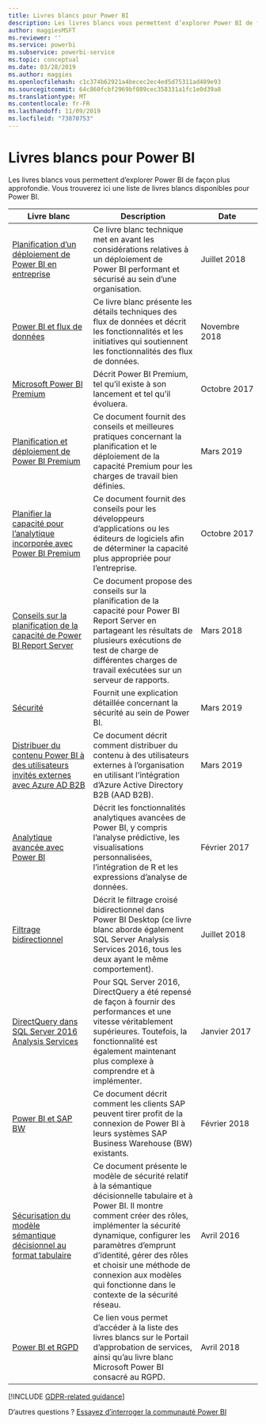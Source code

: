 ```yaml
---
title: Livres blancs pour Power BI
description: Les livres blancs vous permettent d’explorer Power BI de façon plus approfondie.
author: maggiesMSFT
ms.reviewer: ''
ms.service: powerbi
ms.subservice: powerbi-service
ms.topic: conceptual
ms.date: 03/28/2019
ms.author: maggies
ms.openlocfilehash: c1c374b62921a4becec2ec4ed5d75311ad489e93
ms.sourcegitcommit: 64c860fcbf2969bf089cec358331a1fc1e0d39a8
ms.translationtype: MT
ms.contentlocale: fr-FR
ms.lasthandoff: 11/09/2019
ms.locfileid: "73870753"
---
```

# <a name="whitepapers-for-power-bi"></a>Livres blancs pour Power BI

Les livres blancs vous permettent d’explorer Power BI de façon plus approfondie. Vous trouverez ici une liste de livres blancs disponibles pour Power BI.

| Livre blanc | Description | Date |
| --- | --- | --- |
| [Planification d’un déploiement de Power BI en entreprise](https://go.microsoft.com/fwlink/?linkid=2057861) |Ce livre blanc technique met en avant les considérations relatives à un déploiement de Power BI performant et sécurisé au sein d’une organisation. | Juillet 2018 |
| [Power BI et flux de données](https://go.microsoft.com/fwlink/?linkid=2034388&clcid=0x409)| Ce livre blanc présente les détails techniques des flux de données et décrit les fonctionnalités et les initiatives qui soutiennent les fonctionnalités des flux de données. | Novembre 2018 |
| [Microsoft Power BI Premium](https://aka.ms/pbipremiumwhitepaper) |Décrit Power BI Premium, tel qu’il existe à son lancement et tel qu’il évoluera. | Octobre 2017 |
| [Planification et déploiement de Power BI Premium](whitepaper-powerbi-premium-deployment.md)| Ce document fournit des conseils et meilleures pratiques concernant la planification et le déploiement de la capacité Premium pour les charges de travail bien définies.| Mars 2019 |
| [Planifier la capacité pour l’analytique incorporée avec Power BI Premium](https://aka.ms/pbiewhitepaper) |Ce document fournit des conseils pour les développeurs d’applications ou les éditeurs de logiciels afin de déterminer la capacité plus appropriée pour l’entreprise. | Octobre 2017 |
| [Conseils sur la planification de la capacité de Power BI Report Server](report-server/capacity-planning.md) |Ce document propose des conseils sur la planification de la capacité pour Power BI Report Server en partageant les résultats de plusieurs exécutions de test de charge de différentes charges de travail exécutées sur un serveur de rapports. | Mars 2018 |
| [Sécurité](service-admin-power-bi-security.md) |Fournit une explication détaillée concernant la sécurité au sein de Power BI. | Mars 2019 |
| [Distribuer du contenu Power BI à des utilisateurs invités externes avec Azure AD B2B](whitepaper-azure-b2b-power-bi.md)|Ce document décrit comment distribuer du contenu à des utilisateurs externes à l’organisation en utilisant l’intégration d’Azure Active Directory B2B (AAD B2B).| Mars 2019 |
| [Analytique avancée avec Power BI](https://info.microsoft.com/advanced-analytics-with-power-bi.html?Is=Website) |Décrit les fonctionnalités analytiques avancées de Power BI, y compris l’analyse prédictive, les visualisations personnalisées, l’intégration de R et les expressions d’analyse de données. | Février 2017 |
| [Filtrage bidirectionnel](desktop-bidirectional-filtering.md) |Décrit le filtrage croisé bidirectionnel dans Power BI Desktop (ce livre blanc aborde également SQL Server Analysis Services 2016, tous les deux ayant le même comportement). | Juillet 2018 |
| [DirectQuery dans SQL Server 2016 Analysis Services](https://blogs.msdn.microsoft.com/analysisservices/2017/04/06/directquery-in-sql-server-2016-analysis-services-whitepaper/) |Pour SQL Server 2016, DirectQuery a été repensé de façon à fournir des performances et une vitesse véritablement supérieures. Toutefois, la fonctionnalité est également maintenant plus complexe à comprendre et à implémenter. | Janvier 2017 |
| [Power BI et SAP BW](https://aka.ms/powerbiandsapbw)| Ce document décrit comment les clients SAP peuvent tirer profit de la connexion de Power BI à leurs systèmes SAP Business Warehouse (BW) existants.| Février 2018 |
| [Sécurisation du modèle sémantique décisionnel au format tabulaire](https://download.microsoft.com/download/D/2/0/D20E1C5F-72EA-4505-9F26-FEF9550EFD44/Securing%20the%20Tabular%20BI%20Semantic%20Model.docx) |Ce document présente le modèle de sécurité relatif à la sémantique décisionnelle tabulaire et à Power BI. Il montre comment créer des rôles, implémenter la sécurité dynamique, configurer les paramètres d’emprunt d’identité, gérer des rôles et choisir une méthode de connexion aux modèles qui fonctionne dans le contexte de la sécurité réseau. | Avril 2016 |
| [Power BI et RGPD](https://aka.ms/power-bi-gdpr-whitepaper)| Ce lien vous permet d’accéder à la liste des livres blancs sur le Portail d’approbation de services, ainsi qu’au livre blanc Microsoft Power BI consacré au RGPD. | Avril 2018 |

[!INCLUDE [GDPR-related guidance](includes/gdpr-hybrid-note.md)]

D’autres questions ? [Essayez d’interroger la communauté Power BI](https://community.powerbi.com/)
